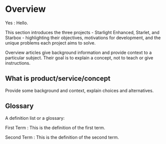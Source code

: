 # Overview

Yes
: Hello.

This section introduces the three projects - Starlight Enhanced, Starlet, and Starbox - highlighting their objectives, motivations for development, and the unique problems each project aims to solve.

Overview articles give background information and provide context to a particular subject.
Their goal is to explain a concept, not to teach or give instructions.

## What is product/service/concept

Provide some background and context, explain choices and alternatives.

## Glossary

A definition list or a glossary:

First Term
: This is the definition of the first term.

Second Term
: This is the definition of the second term.
